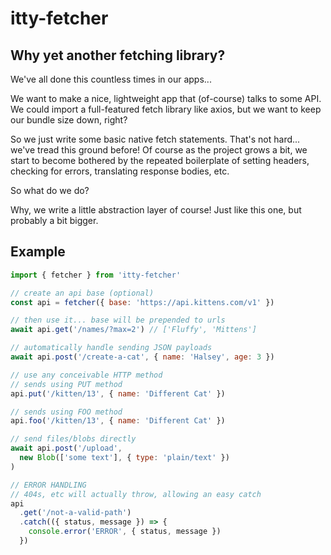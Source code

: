 # itty-fetcher

## Why yet another fetching library?

We've all done this countless times in our apps...

We want to make a nice, lightweight app that (of-course) talks to some API. We could import a full-featured fetch library like axios, but we want to keep our bundle size down, right?

So we just write some basic native fetch statements. That's not hard... we've tread this ground before! Of course as the project grows a bit, we start to become bothered by the repeated boilerplate of setting headers, checking for errors, translating response bodies, etc.

So what do we do?

Why, we write a little abstraction layer of course! Just like this one, but probably a bit bigger.

## Example
```js
import { fetcher } from 'itty-fetcher'

// create an api base (optional)
const api = fetcher({ base: 'https://api.kittens.com/v1' })

// then use it... base will be prepended to urls
await api.get('/names/?max=2') // ['Fluffy', 'Mittens']

// automatically handle sending JSON payloads
await api.post('/create-a-cat', { name: 'Halsey', age: 3 })

// use any conceivable HTTP method
// sends using PUT method
api.put('/kitten/13', { name: 'Different Cat' }) 

// sends using FOO method
api.foo('/kitten/13', { name: 'Different Cat' }) 

// send files/blobs directly
await api.post('/upload', 
  new Blob(['some text'], { type: 'plain/text' })
)

// ERROR HANDLING
// 404s, etc will actually throw, allowing an easy catch
api
  .get('/not-a-valid-path')
  .catch(({ status, message }) => {
    console.error('ERROR', { status, message })
  })
```
